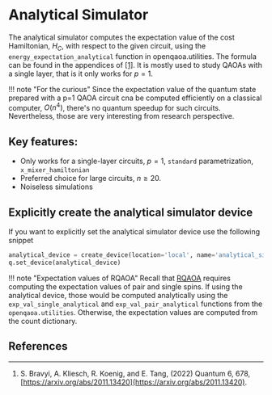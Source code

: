 # Analytical Simulator

The analytical simulator computes the expectation value of the cost Hamiltonian, $H_C$, with respect to the given circuit, using the `energy_expectation_analytical` function in openqaoa.utilities. The formula can be found in the appendices of [[1]](#references). It is mostly used to study QAOAs with a single layer, that is it only works for $p=1$. 

!!! note "For the curious"
    Since the expectation value of the quantum state prepared with a p=1 QAOA circuit cna be computed efficiently on a classical computer, $O(n^4)$, there's no quantum speedup for such circuits. Nevertheless, those are very interesting from research perspective.
## Key features:

- Only works for a single-layer circuits, $p=1$, `standard` parametrization, `x_mixer_hamiltonian` 
- Preferred choice for large circuits, $n \geq 20$.
- Noiseless simulations


## Explicitly create the analytical simulator device

If you want to explicitly set the analytical simulator device use the following snippet

```Python
analytical_device = create_device(location='local', name='analytical_simulator')
q.set_device(analytical_device)
```

!!! note "Expectation values of RQAOA"
    Recall that [RQAOA](/workflows/recursive-qaoa.md) requires computing the expectation values of pair and single spins. If using the analytical device, those would be computed analytically using the `exp_val_single_analytical` and `exp_val_pair_analytical` functions from the `openqaoa.utilities`. Otherwise, the expectation values are computed from the count dictionary.

## References
----------
1. S. Bravyi, A. Kliesch, R. Koenig, and E. Tang, (2022) Quantum 6, 678, [https://arxiv.org/abs/2011.13420](https://arxiv.org/abs/2011.13420).